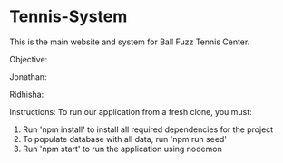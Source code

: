 # Tennis-System
This is the main website and system for Ball Fuzz Tennis Center.

Objective:

Jonathan:

Ridhisha:

Instructions: To run our application from a fresh clone, you must:
1. Run 'npm install' to install all required dependencies for the project
2. To populate database with all data, run 'npm run seed'
4. Run 'npm start' to run the application using nodemon
